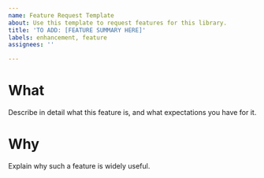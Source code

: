 ```yaml
---
name: Feature Request Template
about: Use this template to request features for this library.
title: 'TO ADD: [FEATURE SUMMARY HERE]'
labels: enhancement, feature
assignees: ''

---
```


# What

Describe in detail what this feature is, and what expectations you have for it.

# Why

Explain why such a feature is widely useful.
